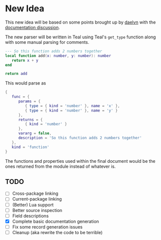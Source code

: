 # New Idea

This new idea will be based on some points brought up by [daelvn](https://github.com/daelvn) with the [documentation discussion](https://github.com/daelvn/meteor/discussions/7).

The new parser will be written in Teal using Teal's `get_type` function along with some manual parsing for comments.

```lua
--- So this function adds 2 numbers together
local function add(x: number, y: number): number
   return x + y
end

return add
```

This would parse as

```lua
{
   func = {
      params = {
         { type = { kind = 'number' }, name = 'x' },
         { type = { kind = 'number' }, name = 'y' }
      },
      returns = {
         { kind = 'number' }
      },
      vararg = false,
      description = 'So this function adds 2 numbers together'
   },
   kind = 'function'
}
```

The functions and properties used within the final document would be the ones returned from the module instead of whatever is.

## TODO

* [ ] Cross-package linking
* [ ] Current-package linking
* [ ] (Better) Lua support
* [ ] Better source inspection
* [ ] Field descriptions
* [x] Complete basic documentation generation
* [ ] Fix some record generation issues
* [ ] Cleanup (aka rewrite the code to be terrible)
